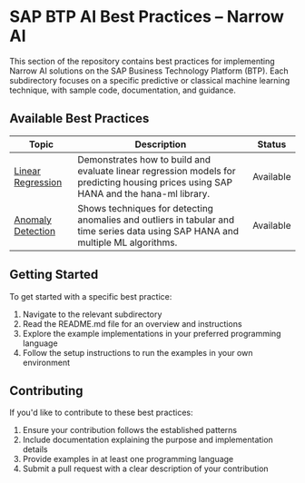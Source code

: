 # SAP BTP AI Best Practices – Narrow AI

This section of the repository contains best practices for implementing Narrow AI solutions on the SAP Business Technology Platform (BTP). Each subdirectory focuses on a specific predictive or classical machine learning technique, with sample code, documentation, and guidance.

## Available Best Practices

| Topic                                     | Description                                                                                                                           | Status    |
| ----------------------------------------- | ------------------------------------------------------------------------------------------------------------------------------------- | --------- |
| [Linear Regression](./linear-regression/) | Demonstrates how to build and evaluate linear regression models for predicting housing prices using SAP HANA and the hana-ml library. | Available |
| [Anomaly Detection](./anomaly-detection/) | Shows techniques for detecting anomalies and outliers in tabular and time series data using SAP HANA and multiple ML algorithms.      | Available |

## Getting Started

To get started with a specific best practice:

1. Navigate to the relevant subdirectory
2. Read the README.md file for an overview and instructions
3. Explore the example implementations in your preferred programming language
4. Follow the setup instructions to run the examples in your own environment

## Contributing

If you'd like to contribute to these best practices:

1. Ensure your contribution follows the established patterns
2. Include documentation explaining the purpose and implementation details
3. Provide examples in at least one programming language
4. Submit a pull request with a clear description of your contribution

